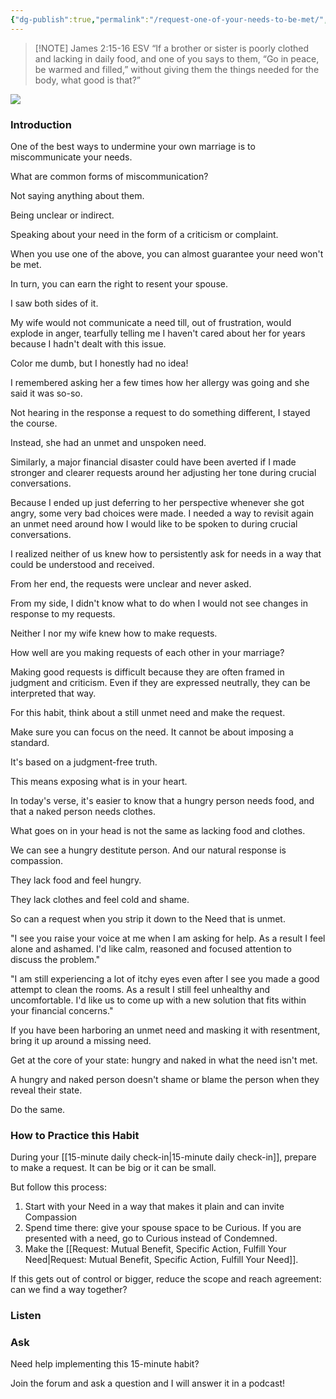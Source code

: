 ```yaml
---
{"dg-publish":true,"permalink":"/request-one-of-your-needs-to-be-met/","created":"","updated":""}
---
```



> [!NOTE] James‬ ‭2‬:‭15‬-‭16‬ ‭ESV‬‬
> “If a brother or sister is poorly clothed and lacking in daily food, and one of you says to them, “Go in peace, be warmed and filled,” without giving them the things needed for the body, what good is that?”

![](https://res.cloudinary.com/dt9hlo5sw/image/upload/v1679872839/obsidian/image_soscq0.png)

### Introduction
One of the best ways to undermine your own marriage is to miscommunicate your needs. 

What are common forms of miscommunication?

Not saying anything about them. 

Being unclear or indirect. 

Speaking about your need in the form of a criticism or complaint. 

When you use one of the above, you can almost guarantee your need won't be met. 

In turn, you can earn the right to resent your spouse.

I saw both sides of it. 

My wife would not communicate a need till, out of frustration, would explode in anger, tearfully telling me I haven't cared about her for years because I hadn't dealt with this issue. 

Color me dumb, but I honestly had no idea!  

I remembered asking her a few times how her allergy was going and she said it was so-so. 

Not hearing in the response a request to do something different, I stayed the course. 

Instead, she had an unmet and unspoken need. 

Similarly, a major financial disaster could have been averted if I made stronger and clearer requests around her adjusting her tone during crucial conversations. 

Because I ended up just deferring to her perspective whenever she got angry, some very bad choices were made.  I needed a way to revisit again an unmet need around how I would like to be spoken to during crucial conversations. 

I realized neither of us knew how to persistently ask for needs in a way that could be understood and received. 

From her end, the requests were unclear and never asked. 

From my side, I didn't know what to do when I would not see changes in response to my requests. 

Neither I nor my wife knew how to make requests. 

How well are you making requests of each other in your marriage?
<!--- form here -->
<div class="convertful-202420"></div>

Making good requests is difficult because they are often framed in judgment and criticism. Even if they are expressed neutrally, they can be interpreted that way. 

For this habit, think about a still unmet need and make the request. 

Make sure you can focus on the need. It cannot be about imposing a standard. 

It's based on a judgment-free truth. 

This means exposing what is in your heart. 

In today's verse, it's easier to know that a hungry person needs food, and that a naked person needs clothes. 

What goes on in your head is not the same as lacking food and clothes. 

We can see a hungry destitute person. And our natural response is compassion. 

They lack food and feel hungry. 

They lack clothes and feel cold and shame. 

So can a request when you strip it down to the Need that is unmet. 

"I see you raise your voice at me when I am asking for help. As a result I feel alone and ashamed. I'd like calm, reasoned and focused attention to discuss the problem."

"I am still experiencing a lot of itchy eyes even after I see you made a good attempt to clean the rooms. As a result I still feel unhealthy and uncomfortable. I'd like us to come up with a new solution that fits within your financial concerns."

If you have been harboring an unmet need and masking it with resentment, bring it up around a missing need. 

Get at the core of your state: hungry and naked in what the need isn't met. 

A hungry and naked person doesn't shame or blame the person when they reveal their state. 

Do the same. 

### How to Practice this Habit
During your [[15-minute daily check-in\|15-minute daily check-in]], prepare to make a request. It can be big or it can be small. 

But follow this process:

1. Start with your Need in a way that makes it plain and can invite Compassion 
2. Spend time there: give your spouse space to be Curious. If you are presented with a need, go to Curious instead of Condemned. 
3. Make the [[Request: Mutual Benefit, Specific Action, Fulfill Your Need\|Request: Mutual Benefit, Specific Action, Fulfill Your Need]]. 

If this gets out of control or bigger, reduce the scope and reach agreement: can we find a way together?

### Listen

### Ask
Need help implementing this 15-minute habit?

Join the forum and ask a question and I will answer it in a podcast!



